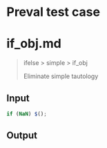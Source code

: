 # Preval test case

# if_obj.md

> ifelse > simple > if_obj
>
> Eliminate simple tautology

## Input

`````js filename=intro
if (NaN) $();
`````

## Output

`````js filename=intro

`````
